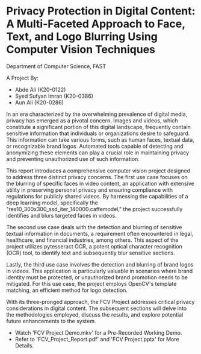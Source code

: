 # Privacy Protection in Digital Content: A Multi-Faceted Approach to Face, Text, and Logo Blurring Using Computer Vision Techniques

Department of Computer Science, FAST

A Project By:

- Abde Ali (K20-0122)
- Syed Sufyan Imran (K20-0386)
- Aun Ali (K20-0286)

In an era characterized by the overwhelming prevalence of digital media, privacy has emerged as a pivotal concern. Images and videos, which constitute a significant portion of this digital landscape, frequently contain sensitive information that individuals or organizations desire to safeguard. This information can take various forms, such as human faces, textual data, or recognizable brand logos. Automated tools capable of detecting and anonymizing these elements can play a crucial role in maintaining privacy and preventing unauthorized use of such information.

This report introduces a comprehensive computer vision project designed to address three distinct privacy concerns. The first use case focuses on the blurring of specific faces in video content, an application with extensive utility in preserving personal privacy and ensuring compliance with regulations for publicly shared videos. By harnessing the capabilities of a deep learning model, specifically the "res10_300x300_ssd_iter_140000.caffemodel," the project successfully identifies and blurs targeted faces in videos.

The second use case deals with the detection and blurring of sensitive textual information in documents, a requirement often encountered in legal, healthcare, and financial industries, among others. This aspect of the project utilizes pytesseract OCR, a potent optical character recognition (OCR) tool, to identify text and subsequently blur sensitive sections.

Lastly, the third use case involves the detection and blurring of brand logos in videos. This application is particularly valuable in scenarios where brand identity must be protected, or unauthorized brand promotion needs to be mitigated. For this use case, the project employs OpenCV's template matching, an efficient method for logo detection.

With its three-pronged approach, the FCV Project addresses critical privacy considerations in digital content. The subsequent sections will delve into the methodologies employed, discuss the results, and explore potential future enhancements to the system.

- Watch 'FCV Project Demo.mkv' for a Pre-Recorded Working Demo.
- Refer to 'FCV_Project_Report.pdf' and 'FCV Project.pptx' for More Details.
